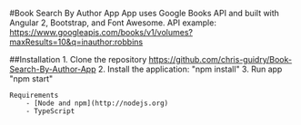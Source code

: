 #Book Search By Author App
App uses Google Books API and built with Angular 2, Bootstrap, and Font Awesome.
API example: https://www.googleapis.com/books/v1/volumes?maxResults=10&q=inauthor:robbins

##Installation
        1. Clone the repository https://github.com/chris-guidry/Book-Search-By-Author-App
        2. Install the application: "npm install"
        3. Run app "npm start"

    Requirements
        - [Node and npm](http://nodejs.org)
        - TypeScript
